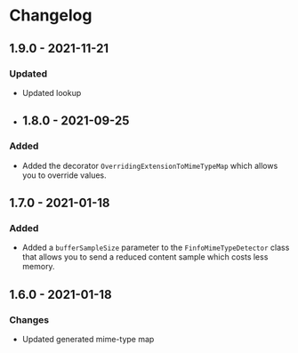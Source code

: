 # Changelog

## 1.9.0 - 2021-11-21

### Updated

- Updated lookup

- ## 1.8.0 - 2021-09-25

### Added

- Added the decorator `OverridingExtensionToMimeTypeMap` which allows you to override values.

## 1.7.0 - 2021-01-18

### Added

- Added a `bufferSampleSize` parameter to the `FinfoMimeTypeDetector` class that allows you to send a reduced content sample which costs less memory.

## 1.6.0 - 2021-01-18

### Changes

- Updated generated mime-type map
